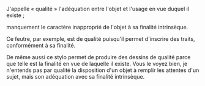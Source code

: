 J'appelle « qualité » l'adéquation entre l'objet et l'usage en vue duquel il existe ;

manquement le caractère inapproprié de l'objet à sa finalité intrinsèque.

Ce feutre, par exemple, est de qualité puisqu'il permet d'inscrire des traits, conformément à sa finalité.

De même aussi ce stylo permet de produire des dessins de qualité parce que telle est la finalité en vue de laquelle il existe. Vous le voyez bien, je n'entends pas par qualité la disposition d'un objet à remplir les attentes d'un sujet, mais son adéquation avec sa finalité intrinsèque.
